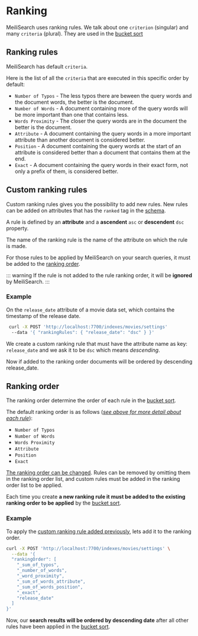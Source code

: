 # Ranking

MeiliSearch uses ranking rules. We talk about one `criterion` (singular) and many `criteria` (plural). They are used in the [bucket sort](/guides/advanced_guides/bucket_sort)

## Ranking rules

MeiliSearch has default `criteria`.

Here is the list of all the `criteria` that are executed in this specific order by default:

- `Number of Typos` - The less typos there are beween the query words and the document words, the better is the document.
- `Number of Words` - A document containing more of the query words will be more important than one that contains less.
- `Words Proximity` - The closer the query words are in the document the better is the document.
- `Attribute` - A document containing the query words in a more important attribute than another document is considered better.
- `Position` - A document containing the query words at the start of an attribute is considered better than a document that contains them at the end.
- `Exact` - A document containing the query words in their exact form, not only a prefix of them, is considered better.


## Custom ranking rules

Custom ranking rules gives you the possibility to add new rules. New rules can be added on attributes that has the `ranked` tag in the [schema](/guides/main_concepts/indexes.md#ranked).

A rule is defined by an **attribute** and a **ascendent** `asc` or **descendent** `dsc` property.

The name of the ranking rule is the name of the attribute on which the rule is made.

For those rules to be applied by MeiliSearch on your search queries, it must be added to the [ranking order](/guides/advanced_guides/ranking.md#ranking-order).

::: warning
If the rule is not added to the rule ranking order, it will be **ignored** by MeiliSearch.
:::

### Example

On the `release_date` attribute of a movie data set, which contains the timestamp of the release date.
```bash
 curl -X POST 'http://localhost:7700/indexes/movies/settings'
  --data '{ "rankingRules": { "release_date": "dsc" } }'
```

We create a custom ranking rule that must have the attribute name as key: `release_date` and we ask it to be `dsc` which means *descending*.

Now if added to the ranking order documents will be ordered by descending release_date.

## Ranking order

The ranking order determine the order of each rule in the [bucket sort](/guides/advanced_guides/bucket_sort).

The default ranking order is as follows ([*see above for more detail about each rule*](/guides/advanced_guides/ranking.md#ranking-rules)):

- `Number of Typos`
- `Number of Words`
- `Words Proximity`
- `Attribute`
- `Position`
- `Exact`

[The ranking order can be changed](/references/settings.md#ranking-rules). Rules can be removed by omitting them in the ranking order list, and custom rules must be added in the ranking order list to be applied.

Each time you create **a new ranking rule it must be added to the existing ranking order to be applied** by the [bucket sort](/guides/advanced_guides/bucket_sort.md).

### Example

To apply the [custom ranking rule added previously](/guides/advanced_guides/ranking.md#custom-ranking-rules), lets add it to the ranking order.

```bash
curl -X POST 'http://localhost:7700/indexes/movies/settings' \
  --data '{
  "rankingOrder": [
    "_sum_of_typos",
    "_number_of_words",
    "_word_proximity",
    "_sum_of_words_attribute",
    "_sum_of_words_position",
    "_exact",
    "release_date"
  ]
}'
```

Now, our **search results will be ordered by descending date** after all other rules have been applied in the [bucket sort](/guides/advanced_guides/bucket_sort).
